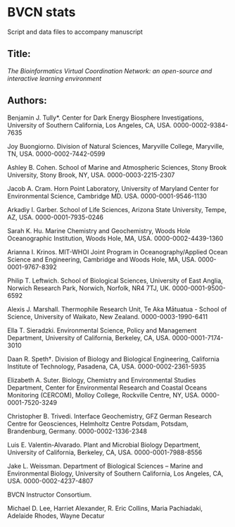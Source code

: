 # BVCN stats

Script and data files to accompany manuscript 

## Title:
*The Bioinformatics Virtual Coordination Network: an open-source and interactive learning environment*

## Authors: 
Benjamin J. Tully*. Center for Dark Energy Biosphere Investigations, University of Southern California, Los Angeles, CA, USA. 0000-0002-9384-7635

Joy Buongiorno. Division of Natural Sciences, Maryville College, Maryville, TN, USA. 0000-0002-7442-0599

Ashley B. Cohen. School of Marine and Atmospheric Sciences, Stony Brook University, Stony Brook, NY, USA. 0000-0003-2215-2307

Jacob A. Cram. Horn Point Laboratory, University of Maryland Center for Environmental Science, Cambridge MD. USA. 0000-0001-9546-1130

Arkadiy I. Garber. School of Life Sciences, Arizona State University, Tempe, AZ, USA. 0000-0001-7935-0246

Sarah K. Hu. Marine Chemistry and Geochemistry, Woods Hole Oceanographic Institution, Woods Hole, MA, USA. 0000-0002-4439-1360

Arianna I. Krinos. MIT-WHOI Joint Program in Oceanography/Applied Ocean Science and Engineering, Cambridge and Woods Hole, MA, USA. 0000-0001-9767-8392

Philip T. Leftwich. School of Biological Sciences, University of East Anglia, Norwich Research Park, Norwich, Norfolk, NR4 7TJ, UK. 0000-0001-9500-6592

Alexis J. Marshall. Thermophile Research Unit, Te Aka Mātuatua - School of Science, University of Waikato, New Zealand. 0000-0003-1990-6411

Ella T. Sieradzki. Environmental Science, Policy and Management Department, University of California, Berkeley, CA, USA. 0000-0001-7174-3010

Daan R. Speth†. Division of Biology and Biological Engineering, California Institute of Technology, Pasadena, CA, USA. 0000-0002-2361-5935

Elizabeth A. Suter. Biology, Chemistry and Environmental Studies Department, Center for Environmental Research and Coastal Oceans Monitoring (CERCOM), Molloy College, Rockville Centre, NY, USA. 0000-0001-7520-3249

Christopher B. Trivedi. Interface Geochemistry, GFZ German Research Centre for Geosciences, Helmholtz Centre Potsdam, Potsdam, Brandenburg, Germany. 0000-0002-1336-2348

Luis E. Valentin-Alvarado. Plant and Microbial Biology Department, University of California, Berkeley, CA, USA. 0000-0001-7988-8556

Jake L. Weissman. Department of Biological Sciences – Marine and Environmental Biology, University of Southern California, Los Angeles, CA, USA. 0000-0002-4237-4807

BVCN Instructor Consortium.

Michael D. Lee, Harriet Alexander, R. Eric Collins, Maria Pachiadaki, Adelaide Rhodes, Wayne Decatur

